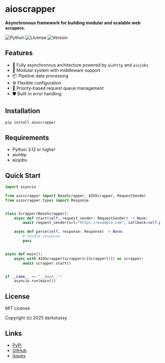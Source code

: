 # aioscrapper

**Asynchronous framework for building modular and scalable web scrapers.**

![Python](https://img.shields.io/badge/python-3.12%2B-blue)
![License](https://img.shields.io/github/license/darkstussy/aioscrapper)
![Version](https://img.shields.io/github/v/tag/darkstussy/aioscrapper?label=version)

## Features

- 🚀 Fully asynchronous architecture powered by `aiohttp` and `aiojobs`
- 🔧 Modular system with middleware support
- 📦 Pipeline data processing
- ⚙️ Flexible configuration
- 🔄 Priority-based request queue management
- 🛡️ Built-in error handling

## Installation

```bash
pip install aioscrapper
```

## Requirements

- Python 3.12 or higher
- aiohttp
- aiojobs

## Quick Start

```python
import asyncio

from aioscrapper import BaseScrapper, AIOScrapper, RequestSender
from aioscrapper.types import Response


class Scrapper(BaseScrapper):
    async def start(self, request_sender: RequestSender) -> None:
        await request_sender(url="https://example.com", callback=self.parse)

    async def parse(self, response: Response) -> None:
        # handle response
        pass


async def main():
    async with AIOScrapper(scrappers=[Scrapper()]) as scrapper:
        await scrapper.start()


if __name__ == "__main__":
    asyncio.run(main())
```

## License

MIT License

Copyright (c) 2025 darkstussy

## Links

- [PyPI](https://pypi.org/project/aioscrapper)
- [GitHub](https://github.com/darkstussy/aioscrapper)
- [Issues](https://github.com/darkstussy/aioscrapper/issues)